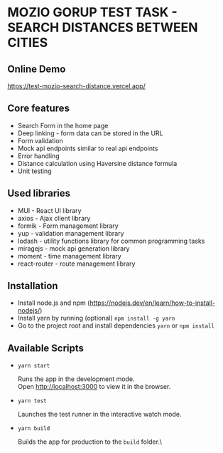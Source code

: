 # MOZIO GORUP TEST TASK - SEARCH DISTANCES BETWEEN CITIES

## Online Demo
https://test-mozio-search-distance.vercel.app/

## Core features
- Search Form in the home page
- Deep linking - form data can be stored in the URL
- Form validation
- Mock api endpoints similar to real api endpoints
- Error handling
- Distance calculation using Haversine distance formula
- Unit testing

## Used libraries
- MUI - React UI library
- axios - Ajax client library
- formik - Form management library
- yup - validation management library
- lodash - utility functions library for common programming tasks
- miragejs - mock api generation library
- moment - time management library
- react-router - route management library

## Installation

- Install node.js and npm (https://nodejs.dev/en/learn/how-to-install-nodejs/)
- Install yarn by running (optional) `npm install -g yarn`
- Go to the project root and install dependencies `yarn` or `npm install`

## Available Scripts

- `yarn start`

  Runs the app in the development mode.\
  Open [http://localhost:3000](http://localhost:3000) to view it in the browser.

- `yarn test`

  Launches the test runner in the interactive watch mode.

- `yarn build`

  Builds the app for production to the `build` folder.\